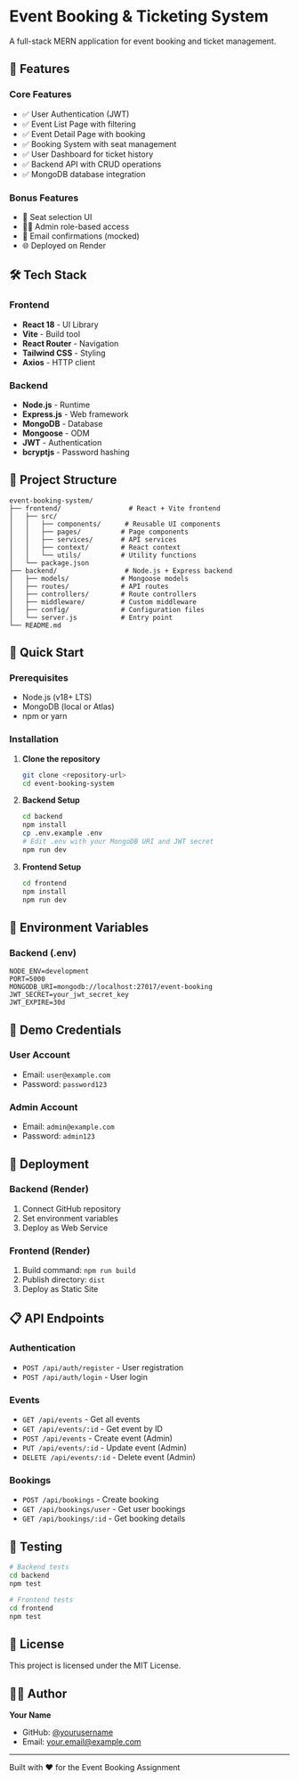 # Event Booking & Ticketing System

A full-stack MERN application for event booking and ticket management.

## 🚀 Features

### Core Features

- ✅ User Authentication (JWT)
- ✅ Event List Page with filtering
- ✅ Event Detail Page with booking
- ✅ Booking System with seat management
- ✅ User Dashboard for ticket history
- ✅ Backend API with CRUD operations
- ✅ MongoDB database integration

### Bonus Features

- 🎯 Seat selection UI
- 👨‍💼 Admin role-based access
- 📧 Email confirmations (mocked)
- 🌐 Deployed on Render

## 🛠️ Tech Stack

### Frontend

- **React 18** - UI Library
- **Vite** - Build tool
- **React Router** - Navigation
- **Tailwind CSS** - Styling
- **Axios** - HTTP client

### Backend

- **Node.js** - Runtime
- **Express.js** - Web framework
- **MongoDB** - Database
- **Mongoose** - ODM
- **JWT** - Authentication
- **bcryptjs** - Password hashing

## 📁 Project Structure

```
event-booking-system/
├── frontend/                 # React + Vite frontend
│   ├── src/
│   │   ├── components/      # Reusable UI components
│   │   ├── pages/          # Page components
│   │   ├── services/       # API services
│   │   ├── context/        # React context
│   │   └── utils/          # Utility functions
│   └── package.json
├── backend/                 # Node.js + Express backend
│   ├── models/             # Mongoose models
│   ├── routes/             # API routes
│   ├── controllers/        # Route controllers
│   ├── middleware/         # Custom middleware
│   ├── config/             # Configuration files
│   └── server.js           # Entry point
└── README.md
```

## 🚀 Quick Start

### Prerequisites

- Node.js (v18+ LTS)
- MongoDB (local or Atlas)
- npm or yarn

### Installation

1. **Clone the repository**

   ```bash
   git clone <repository-url>
   cd event-booking-system
   ```

2. **Backend Setup**

   ```bash
   cd backend
   npm install
   cp .env.example .env
   # Edit .env with your MongoDB URI and JWT secret
   npm run dev
   ```

3. **Frontend Setup**
   ```bash
   cd frontend
   npm install
   npm run dev
   ```

## 🔧 Environment Variables

### Backend (.env)

```env
NODE_ENV=development
PORT=5000
MONGODB_URI=mongodb://localhost:27017/event-booking
JWT_SECRET=your_jwt_secret_key
JWT_EXPIRE=30d
```

## 📱 Demo Credentials

### User Account

- Email: `user@example.com`
- Password: `password123`

### Admin Account

- Email: `admin@example.com`
- Password: `admin123`

## 🚀 Deployment

### Backend (Render)

1. Connect GitHub repository
2. Set environment variables
3. Deploy as Web Service

### Frontend (Render)

1. Build command: `npm run build`
2. Publish directory: `dist`
3. Deploy as Static Site

## 📋 API Endpoints

### Authentication

- `POST /api/auth/register` - User registration
- `POST /api/auth/login` - User login

### Events

- `GET /api/events` - Get all events
- `GET /api/events/:id` - Get event by ID
- `POST /api/events` - Create event (Admin)
- `PUT /api/events/:id` - Update event (Admin)
- `DELETE /api/events/:id` - Delete event (Admin)

### Bookings

- `POST /api/bookings` - Create booking
- `GET /api/bookings/user` - Get user bookings
- `GET /api/bookings/:id` - Get booking details

## 🧪 Testing

```bash
# Backend tests
cd backend
npm test

# Frontend tests
cd frontend
npm test
```

## 📝 License

This project is licensed under the MIT License.

## 👨‍💻 Author

**Your Name**

- GitHub: [@yourusername](https://github.com/yourusername)
- Email: your.email@example.com

---

Built with ❤️ for the Event Booking Assignment
